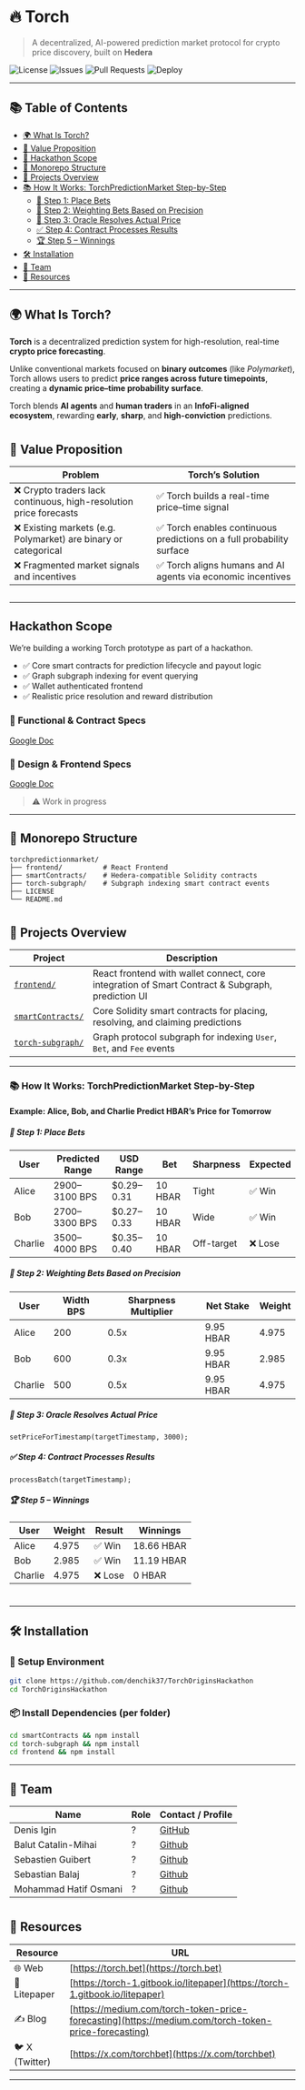 # 🔥 Torch

> A decentralized, AI-powered prediction market protocol for crypto price discovery, built on **Hedera**

![License](https://img.shields.io/github/license/denchik37/TorchOriginsHackathon)
![Issues](https://img.shields.io/github/issues/denchik37/TorchOriginsHackathon)
![Pull Requests](https://img.shields.io/github/issues-pr/denchik37/TorchOriginsHackathon)
![Deploy](https://img.shields.io/badge/deploy-Hedera_Mainnet-2ea44f)

---

## 📚 Table of Contents

- [🌍 What Is Torch?](#-what-is-torch)
- [💎 Value Proposition](#-value-proposition)
- [🏁 Hackathon Scope](#hackathon-scope)
- [🧱 Monorepo Structure](#-monorepo-structure)
- [📁 Projects Overview](#-projects-overview)
- [📚 How It Works: TorchPredictionMarket Step-by-Step](#-how-it-works-torchpredictionmarket-step-by-step)
  - [🧾 Step 1: Place Bets](#-step-1-place-bets)
  - [🧮 Step 2: Weighting Bets Based on Precision](#-step-2-weighting-bets-based-on-precision)
  - [🔮 Step 3: Oracle Resolves Actual Price](#-step-3-oracle-resolves-actual-price)
  - [✅ Step 4: Contract Processes Results](#-step-4-contract-processes-results)
  - [🏆 Step 5 – Winnings](#-step-5--winnings)
- [🛠️ Installation](#-installation)
- [🤝 Team](#-team)
- [🔗 Resources](#-resources)

---

## 🌍 What Is Torch?

**Torch** is a decentralized prediction system for high-resolution, real-time **crypto price forecasting**.

Unlike conventional markets focused on **binary outcomes** (like _Polymarket_), Torch allows users to predict **price ranges across future timepoints**, creating a **dynamic price–time probability surface**.

Torch blends **AI agents** and **human traders** in an **InfoFi-aligned ecosystem**, rewarding **early**, **sharp**, and **high-conviction** predictions.

#

## 💎 Value Proposition

| Problem                                         | Torch’s Solution                                    |
|------------------------------------------------|----------------------------------------------------|
| ❌ Crypto traders lack continuous, high-resolution price forecasts | ✅ Torch builds a real-time price–time signal        |
| ❌ Existing markets (e.g. Polymarket) are binary or categorical   | ✅ Torch enables continuous predictions on a full probability surface |
| ❌ Fragmented market signals and incentives                        | ✅ Torch aligns humans and AI agents via economic incentives |

##
---

## Hackathon Scope

We’re building a working Torch prototype as part of a hackathon.

- ✅ Core smart contracts for prediction lifecycle and payout logic  
- ✅ Graph subgraph indexing for event querying  
- ✅ Wallet authenticated frontend  
- ✅ Realistic price resolution and reward distribution  

### 📄 Functional & Contract Specs  
[Google Doc](https://docs.google.com/document/d/1aKkVzq7iILSpPRT327vxOGVfcCCzwlWwrrcCx9HPXnA/edit)

### 🎨 Design & Frontend Specs  
[Google Doc](https://docs.google.com/document/d/15gglInxKkXICz9hhw3A2YnUqXs00CRjPEVfndv7MCPY/edit)

> ⚠️ Work in progress

---

## 🧱 Monorepo Structure

```
torchpredictionmarket/
├── frontend/          # React Frontend
├── smartContracts/    # Hedera-compatible Solidity contracts
├── torch-subgraph/    # Subgraph indexing smart contract events
├── LICENSE
└── README.md          
```

#

## 📁 Projects Overview

| Project         | Description |
|-----------------|-------------|
| [`frontend/`](./frontend) | React frontend with wallet connect, core integration of Smart Contract & Subgraph, prediction UI |
| [`smartContracts/`](./smartContracts) | Core Solidity smart contracts for placing, resolving, and claiming predictions |
| [`torch-subgraph/`](./torch-subgraph) | Graph protocol subgraph for indexing `User`, `Bet`, and `Fee` events |

---

### 📚 **How It Works: TorchPredictionMarket** Step-by-Step

#### Example: Alice, Bob, and Charlie Predict HBAR’s Price for Tomorrow

##### 🧾 Step 1: Place Bets

| User     | Predicted Range | USD Range | Bet | Sharpness | Expected |
|----------|------------------|-----------|-----|-----------|----------|
| Alice    | 2900–3100 BPS    | $0.29–0.31| 10 HBAR | Tight    | ✅ Win   |
| Bob      | 2700–3300 BPS    | $0.27–0.33| 10 HBAR | Wide     | ✅ Win   |
| Charlie  | 3500–4000 BPS    | $0.35–0.40| 10 HBAR | Off-target | ❌ Lose |

##### 🧮 Step 2: Weighting Bets Based on Precision

| User     | Width BPS | Sharpness Multiplier | Net Stake | Weight |
|----------|-----------|----------------------|-----------|--------|
| Alice    | 200       | 0.5x                 | 9.95 HBAR | 4.975  |
| Bob      | 600       | 0.3x                 | 9.95 HBAR | 2.985  |
| Charlie  | 500       | 0.5x                 | 9.95 HBAR | 4.975  |

##### 🔮 Step 3: Oracle Resolves Actual Price

```solidity
setPriceForTimestamp(targetTimestamp, 3000);
```

##### ✅ Step 4: Contract Processes Results

```solidity
processBatch(targetTimestamp);
```
##### 🏆 Step 5 – Winnings

| User     | Weight | Result   | Winnings     |
|----------|--------|----------|--------------|
| Alice    | 4.975  | ✅ Win   | 18.66 HBAR   |
| Bob      | 2.985  | ✅ Win   | 11.19 HBAR   |
| Charlie  | 4.975  | ❌ Lose  | 0 HBAR       |

#
---

## 🛠 Installation

### 🔐 Setup Environment

```bash
git clone https://github.com/denchik37/TorchOriginsHackathon
cd TorchOriginsHackathon
```

### 📦 Install Dependencies (per folder)

```bash
cd smartContracts && npm install
cd torch-subgraph && npm install
cd frontend && npm install
```
---

## 🤝 Team

| Name             | Role                  | Contact / Profile                  |
|------------------|-----------------------|----------------------------------|
| Denis Igin | ?  | [GitHub](https://github.com/denchik37) |
| Balut Catalin-Mihai         | ?     | [Github](https://github.com/CatalinBalut) |
| Sebastien Guibert      | ?     | [Github](https://github.com/Cascou)   |
| Sebastian Balaj       | ?     | [Github](https://github.com/balajsebastian)   |
| Mohammad Hatif Osmani      | ?     | [Github](https://github.com/hatif03)   |


#

## 🔗 Resources

| Resource    | URL |
|-------------|-----|
| 🌐 Web       | [https://torch.bet](https://torch.bet) |
| 📄 Litepaper | [https://torch-1.gitbook.io/litepaper](https://torch-1.gitbook.io/litepaper) |
| ✍️ Blog      | [https://medium.com/torch-token-price-forecasting](https://medium.com/torch-token-price-forecasting) |
| 🐦 X (Twitter) | [https://x.com/torchbet](https://x.com/torchbet) |

---




